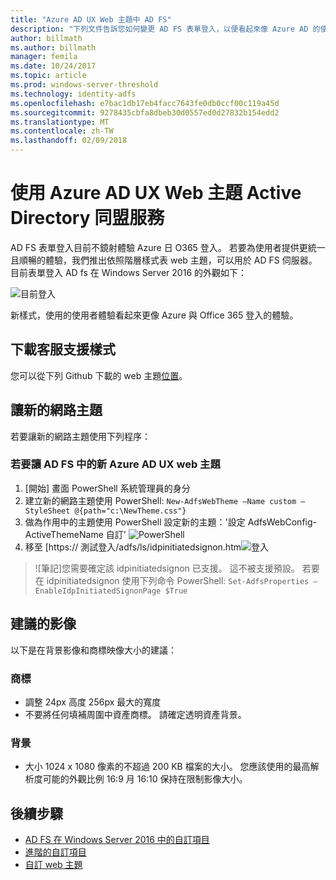 ```yaml
---
title: "Azure AD UX Web 主題中 AD FS"
description: "下列文件告訴您如何變更 AD FS 表單登入，以便看起來像 Azure AD 的使用者體驗。"
author: billmath
ms.author: billmath
manager: femila
ms.date: 10/24/2017
ms.topic: article
ms.prod: windows-server-threshold
ms.technology: identity-adfs
ms.openlocfilehash: e7bac1db17eb4facc7643fe0db0ccf00c119a45d
ms.sourcegitcommit: 9278435cbfa8dbeb30d0557ed0d27832b154edd2
ms.translationtype: MT
ms.contentlocale: zh-TW
ms.lasthandoff: 02/09/2018
---
```

# <a name="using-an-azure-ad-ux-web-theme-in-active-directory-federation-services"></a>使用 Azure AD UX Web 主題 Active Directory 同盟服務
AD FS 表單登入目前不鏡射體驗 Azure 日 O365 登入。  若要為使用者提供更統一且順暢的體驗，我們推出依照階層樣式表 web 主題，可以用於 AD FS 伺服器。  目前表單登入 AD fs 在 Windows Server 2016 的外觀如下：

![目前登入](media/Azure-UX-Web-Theme-in-AD-FS/one.png)


新樣式，使用的使用者體驗看起來更像 Azure 與 Office 365 登入的體驗。

## <a name="download-the-css-style-sheet"></a>下載客服支援樣式
您可以從下列 Github 下載的 web 主題[位置](https://github.com/Microsoft/adfsWebCustomization/tree/master/centeredUi)。


## <a name="enabling-the-new-web-theme"></a>讓新的網路主題
若要讓新的網路主題使用下列程序：

### <a name="to-enable-the-new-azure-ad-ux-web-theme-in-ad-fs"></a>若要讓 AD FS 中的新 Azure AD UX web 主題
1.  [開始] 畫面 PowerShell 系統管理員的身分
2.  建立新的網路主題使用 PowerShell:  `New-AdfsWebTheme –Name custom –StyleSheet @{path="c:\NewTheme.css"}`
3.  做為作用中的主題使用 PowerShell 設定新的主題：<ph x="1">'設定 AdfsWebConfig-ActiveThemeName 自訂'
![</ph>PowerShell](media/Azure-UX-Web-Theme-in-AD-FS/two.png)
4.  移至 [https:// 測試登入<AD FS name.domain>/adfs/ls/idpinitiatedsignon.htm![登入](media/Azure-UX-Web-Theme-in-AD-FS/three.png)

>![筆記]您需要確定該 idpinitiatedsignon 已支援。  這不被支援預設。  若要在 idpinitiatedsignon 使用下列命令 PowerShell:  `Set-AdfsProperties –EnableIdpInitiatedSignonPage $True`

## <a name="image-recommendations"></a>建議的影像
以下是在背景影像和商標映像大小的建議：

### <a name="logo"></a>商標
- 調整 24px 高度 256px 最大的寬度
- 不要將任何填補周圍中資產商標。  請確定透明資產背景。

### <a name="background"></a>背景
- 大小 1024 x 1080 像素的不超過 200 KB 檔案的大小。  您應該使用的最高解析度可能的外觀比例 16:9 月 16:10 保持在限制影像大小。

## <a name="next-steps"></a>後續步驟
- [AD FS 在 Windows Server 2016 中的自訂項目](AD-FS-Customization-in-Windows-Server-2016.md)
- [進階的自訂項目](Advanced-Customization-of-AD-FS-Sign-in-Pages.md)
- [自訂 web 主題](Custom-Web-Themes-in-AD-FS.md)
